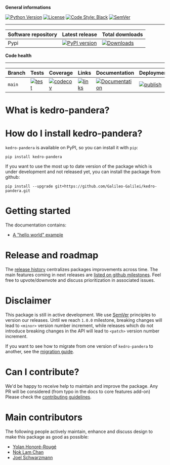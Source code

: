 **General informations**

[![Python Version](https://img.shields.io/badge/python-3.8%20%7C%203.9%20%7C%203.10-blue.svg)](https://pypi.org/project/kedro-pandera/) [![License](https://img.shields.io/badge/license-Apache%202.0-blue.svg)](https://opensource.org/license/Apache-2.0) [![Code Style: Black](https://img.shields.io/badge/code%20style-black-black.svg)](https://github.com/ambv/black)
[![SemVer](https://img.shields.io/badge/semver-2.0.0-green)](https://semver.org/)

----------------------------------------------------------
| Software repository | Latest release                                                                                                                             | Total downloads                                                                                                                    |
| ------------------- | ------------------------------------------------------------------------------------------------------------------------------------------ | ---------------------------------------------------------------------------------------------------------------------------------- |
| Pypi                | [![PyPI version](https://badge.fury.io/py/kedro-pandera.svg)](https://pypi.org/project/kedro-pandera/) | [![Downloads](https://pepy.tech/badge/kedro-pandera)](https://pepy.tech/project/kedro-pandera) |

**Code health**

----------------------------------------------------------
| Branch                                | Tests                                                                                                                                                                                                                                    | Coverage                                                                                                                                                                                                                                                                                               | Links                                                                                                                                                                                                                                                                                                                                                 | Documentation                                                                                                                                                                 | Deployment                                                                                                                                                                                                                                                                                                                                      | Activity                                                                                                                                                                                                                                                                     |
| ------------------------------------- | ---------------------------------------------------------------------------------------------------------------------------------------------------------------------------------------------------------------------------------------- | ------------------------------------------------------------------------------------------------------------------------------------------------------------------------------------------------------------------------------------------------------------------------------------------------------ | ----------------------------------------------------------------------------------------------------------------------------------------------------------------------------------------------------------------------------------------------------------------------------------------------------------------------------------------------------- | ----------------------------------------------------------------------------------------------------------------------------------------------------------------------------- | ----------------------------------------------------------------------------------------------------------------------------------------------------------------------------------------------------------------------------------------------------------------------------------------------------------------------------------------------- | ---------------------------------------------------------------------------------------------------------------------------------------------------------------------------------------------------------------------------------------------------------------------------- |
| `main` | [![test](https://github.com/Galileo-Galilei/kedro-pandera/workflows/test/badge.svg?branch=main)](https://github.com/Galileo-Galilei/kedro-pandera/actions?query=workflow%3Atest+branch%3Amain) | [![codecov](https://codecov.io/gh/Galileo-Galilei/kedro-pandera/branch/main/graph/badge.svg)](https://codecov.io/gh/Galileo-Galilei/kedro-pandera/branch/main) | [![links](https://github.com/Galileo-Galilei/kedro-pandera/workflows/check-links/badge.svg?branch=main)](https://github.com/Galileo-Galilei/kedro-pandera/actions?query=workflow%3Acheck-links+branch%3Amain) | [![Documentation](https://readthedocs.org/projects/kedro-pandera/badge/?version=stable)](https://kedro-pandera.readthedocs.io/en/stable/) | [![publish](https://github.com/Galileo-Galilei/kedro-pandera/workflows/publish/badge.svg?branch=main)](https://github.com/Galileo-Galilei/kedro-pandera/actions?query=branch%3Amain+workflow%3Apublish) | [![commit](https://img.shields.io/github/commits-since/Galileo-Galilei/kedro-pandera/0.1.0)](https://github.com/Galileo-Galilei/kedro-pandera/compare/0.1.0...main) |

# What is kedro-pandera?


# How do I install kedro-pandera?


``kedro-pandera`` is available on PyPI, so you can install it with ``pip``:

```console
pip install kedro-pandera
```

If you want to use the most up to date version of the package which is under development and not released yet, you can install the package from github:

```console
pip install --upgrade git+https://github.com/Galileo-Galilei/kedro-pandera.git
```


# Getting started

The documentation contains:

- [A "hello world" example](https://kedro-pandera.readthedocs.io/en/stable/source/01_tutorials/01_getting_started.html)

# Release and roadmap

The [release history](https://github.com/Galileo-Galilei/kedro-pandera/blob/main/CHANGELOG.md) centralizes packages improvements across time. The main features coming in next releases are [listed on github milestones](https://github.com/Galileo-Galilei/kedro-pandera/milestones). Feel free to upvote/downvote and discuss prioritization in associated issues.

# Disclaimer

This package is still in active development. We use [SemVer](https://semver.org/) principles to version our releases. Until we reach `1.0.0` milestone, breaking changes will lead to `<minor>` version number increment, while releases which do not introduce breaking changes in the API will lead to `<patch>` version number increment.

If you want to see how to migrate from one version of `kedro-pandera` to another, see the [migration guide](../docs/migration_guide.md).

# Can I contribute?

We'd be happy to receive help to maintain and improve the package. Any PR will be considered (from typo in the docs to core features add-on) Please check the [contributing guidelines](https://github.com/Galileo-Galilei/kedro-pandera/blob/main/CONTRIBUTING.md).

# Main contributors

The following people actively maintain, enhance and discuss design to make this package as good as possible:

- [Yolan Honoré-Rougé](https://github.com/Galileo-Galilei)
- [Nok Lam Chan](https://github.com/noklam)
- [Joel Schwarzmann](https://github.com/datajoely)
